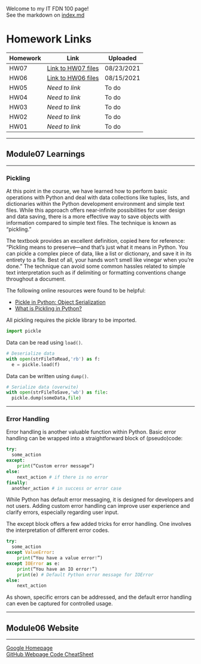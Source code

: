Welcome to my IT FDN 100 page!
<br>See the markdown on [index.md](https://github.com/rblake50/IntroToProg-Python/blob/main/docs/index.md)
# Homework Links
|Homework|Link|Uploaded|
|---|---|---|
|HW07|[Link to HW07 files](https://github.com/rblake50/IntroToProg-Python/tree/main/HW07)|08/23/2021|
|HW06|[Link to HW06 files](https://github.com/rblake50/IntroToProg-Python/tree/main/HW06)|08/15/2021|
|HW05|*Need to link*|To do|
|HW04|*Need to link*|To do|
|HW03|*Need to link*|To do|
|HW02|*Need to link*|To do|
|HW01|*Need to link*|To do|
***
## Module07 Learnings
***
### Pickling
At this point in the course, we have learned how to perform basic operations with Python and deal with data collections like tuples, lists, and dictionaries within the Python development environment and simple text files. While this approach offers near-infinite possibilities for user design and data saving, there is a more effective way to save objects with information compared to simple text files. The technique is known as “pickling.”

The textbook provides an excellent definition, copied here for reference: “Pickling means to preserve—and that’s just what it means in Python. You can pickle a complex piece of data, like a list or dictionary, and save it in its entirety to a file. Best of all, your hands won’t smell like vinegar when you’re done.” The technique can avoid some common hassles related to simple text interpretation such as if delimiting or formatting conventions change throughout a document.

The following online resources were found to be helpful:

* [Pickle in Python: Object Serialization](https://www.datacamp.com/community/tutorials/pickle-python-tutorial)
* [What is Pickling in Python?](https://www.afternerd.com/blog/python-pickle/)

All pickling requires the pickle library to be imported.
```python
import pickle
```
Data can be read using `load()`.
```python
# Deserialize data
with open(strFileToRead,'rb') as f:
  e = pickle.load(f)
```
Data can be written using `dump()`.
```python
# Serialize data (overwite)
with open(strFileToSave,'wb') as file:
  pickle.dump(someData,file)
```
***
### Error Handling
Error handling is another valuable function within Python. Basic error handling can be wrapped into a straightforward block of (pseudo)code:

```python
try:
  some_action
except:
	print(“Custom error message”)
else:
	next_action # if there is no error
finally:
  another_action # in success or error case
```
While Python has default error messaging, it is designed for developers and not users. Adding custom error handling can improve user experience and clarify errors, especially regarding user input.

The except block offers a few added tricks for error handling. One involves the interpretation of different error codes.
```python
try:
  some_action
except ValueError:
	print(“You have a value error!”)
except IOError as e:
	print(“You have an IO error!”)
	print(e) # Default Python error message for IOError
else:
	next_action
```
As shown, specific errors can be addressed, and the default error handling can even be captured for controlled usage.
***
## Module06 Website
***
[Google Homepage](https://www.google.com "Google's Homepage")
<br>[GitHub Webpage Code CheatSheet](https://github.com/adam-p/markdown-here/wiki/Markdown-Cheatsheet)
